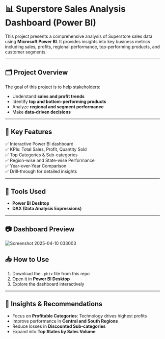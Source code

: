 # 📊 Superstore Sales Analysis Dashboard (Power BI)

This project presents a comprehensive analysis of Superstore sales data using **Microsoft Power BI**. It provides insights into key business metrics including sales, profits, regional performance, top-performing products, and customer segments.

---

## 🗂️ Project Overview

The goal of this project is to help stakeholders:
- Understand **sales and profit trends**
- Identify **top and bottom-performing products**
- Analyze **regional and segment performance**
- Make **data-driven decisions**

---

## 📌 Key Features

✅ Interactive Power BI dashboard  
✅ KPIs: Total Sales, Profit, Quantity Sold  
✅ Top Categories & Sub-categories  
✅ Region-wise and State-wise Performance  
✅ Year-over-Year Comparison  
✅ Drill-through for detailed insights  

---

## 🧰 Tools Used

- **Power BI Desktop**
- **DAX (Data Analysis Expressions)**

---

## 📷 Dashboard Preview

![Screenshot 2025-04-10 033003](https://github.com/user-attachments/assets/f7dbf8a2-dd52-4e3c-b87b-1f6312f65885)

## 📥 How to Use

1. Download the `.pbix` file from this repo
2. Open it in **Power BI Desktop**
3. Explore the dashboard interactively

---

## 🚀 Insights & Recommendations

- Focus on **Profitable Categories**: Technology drives highest profits  
- Improve performance in **Central and South Regions**  
- Reduce losses in **Discounted Sub-categories**  
- Expand into **Top States by Sales Volume**
